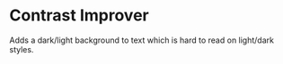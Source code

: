 # Contrast Improver

Adds a dark/light background to text which is hard to read on light/dark styles.